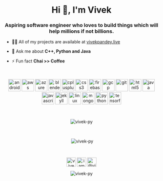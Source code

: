 <h1 align="center">Hi 👋, I'm Vivek</h1>
<h3 align="center">Aspiring software engineer who loves to build things which will help millions if not billions.</h3>


- 👨‍💻 All of my projects are available at [vivekpandey.live](https://vivekpandey.live)

- 💬 Ask me about **C++, Python and Java**

- ⚡ Fun fact **Chai >> Coffee**
<br>
<p align="center"><img src="https://devicons.github.io/devicon/devicon.git/icons/android/android-original-wordmark.svg" alt="android" width="40" height="40"/> <img src="https://devicons.github.io/devicon/devicon.git/icons/amazonwebservices/amazonwebservices-original-wordmark.svg" alt="aws" width="40" height="40"/> <img src="https://www.vectorlogo.zone/logos/microsoft_azure/microsoft_azure-icon.svg" alt="azure" width="40" height="40"/> <img src="https://download.blender.org/branding/community/blender_community_badge_white.svg" alt="blender" width="40" height="40"/> <img src="https://devicons.github.io/devicon/devicon.git/icons/cplusplus/cplusplus-original.svg" alt="cplusplus" width="40" height="40"/> <img src="https://devicons.github.io/devicon/devicon.git/icons/css3/css3-original-wordmark.svg" alt="css3" width="40" height="40"/> <img src="https://www.vectorlogo.zone/logos/firebase/firebase-icon.svg" alt="firebase" width="40" height="40"/> <img src="https://www.vectorlogo.zone/logos/google_cloud/google_cloud-icon.svg" alt="gcp" width="40" height="40"/> <img src="https://www.vectorlogo.zone/logos/git-scm/git-scm-icon.svg" alt="git" width="40" height="40"/> <img src="https://devicons.github.io/devicon/devicon.git/icons/html5/html5-original-wordmark.svg" alt="html5" width="40" height="40"/> <img src="https://devicons.github.io/devicon/devicon.git/icons/java/java-original-wordmark.svg" alt="java" width="40" height="40"/> <img src="https://devicons.github.io/devicon/devicon.git/icons/javascript/javascript-original.svg" alt="javascript" width="40" height="40"/> <img src="https://www.vectorlogo.zone/logos/jekyllrb/jekyllrb-icon.svg" alt="jekyll" width="40" height="40"/> <img src="https://devicons.github.io/devicon/devicon.git/icons/linux/linux-original.svg" alt="linux" width="40" height="40"/> <img src="https://devicons.github.io/devicon/devicon.git/icons/mongodb/mongodb-original-wordmark.svg" alt="mongodb" width="40" height="40"/> <img src="https://devicons.github.io/devicon/devicon.git/icons/python/python-original.svg" alt="python" width="40" height="40"/> <img src="https://www.vectorlogo.zone/logos/tensorflow/tensorflow-icon.svg" alt="tensorflow" width="40" height="40"/></p> <br>
<p align="center"><img align="center" src="https://github-readme-stats.vercel.app/api/top-langs/?username=vivek-py&layout=compact&hide=html" alt="vivek-py" /></p>
<br>
<p align="center">&nbsp;<img align="center" src="https://github-readme-stats.vercel.app/api?username=vivek-py&show_icons=true" alt="vivek-py" /></p>
<br>
<p align="center">
<a href="https://dev.to/vivekpy" target="blank"><img align="center" src="https://cdn.jsdelivr.net/npm/simple-icons@3.0.1/icons/dev-dot-to.svg" alt="vivekpy" height="30" width="30" /></a>
<a href="https://twitter.com/iamvivekpandey" target="blank"><img align="center" src="https://cdn.jsdelivr.net/npm/simple-icons@3.0.1/icons/twitter.svg" alt="iamvivekpandey" height="30" width="30" /></a>
<a href="https://medium.com/@vivekpy" target="blank"><img align="center" src="https://cdn.jsdelivr.net/npm/simple-icons@3.0.1/icons/medium.svg" alt="@vivekpy" height="30" width="30" /></a>
</p>
<p align="center"> <img src="https://komarev.com/ghpvc/?username=vivek-py" alt="vivek-py" /> </p>
